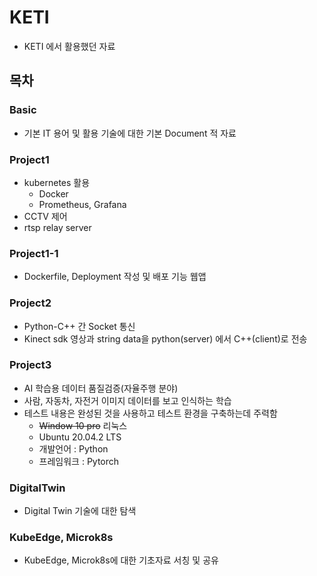 # KETI

- KETI 에서 활용했던 자료



## 목차

### Basic

- 기본 IT 용어 및 활용 기술에 대한 기본 Document 적 자료



### Project1

- kubernetes 활용
  - Docker
  - Prometheus, Grafana
- CCTV 제어
- rtsp relay server



### Project1-1

- Dockerfile, Deployment 작성 및 배포 기능 웹앱



### Project2

- Python-C++ 간 Socket 통신
- Kinect sdk 영상과 string data을 python(server) 에서 C++(client)로 전송



### Project3

- AI 학습용 데이터 품질검증(자율주행 분야)
- 사람, 자동차, 자전거 이미지 데이터를 보고 인식하는 학습 
- 테스트 내용은 완성된 것을 사용하고 테스트 환경을 구축하는데 주력함
  - ~~Window 10 pro~~ 리눅스
  - Ubuntu 20.04.2 LTS
  - 개발언어 : Python 
  - 프레임워크 : Pytorch



### DigitalTwin

- Digital Twin 기술에 대한 탐색



### KubeEdge, Microk8s

- KubeEdge, Microk8s에 대한 기초자료 서칭 및 공유